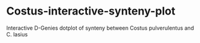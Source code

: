 # Costus-interactive-synteny-plot
Interactive D-Genies dotplot of synteny between Costus pulverulentus and C. lasius 
